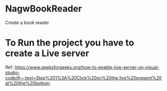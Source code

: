 # NagwBookReader
Create a book reader

# To Run the project you have to create a Live server 
Ref: https://www.geeksforgeeks.org/how-to-enable-live-server-on-visual-studio-code/#:~:text=Step%201%3A%20Click%20on%20the,live%20present%20at%20the%20bottom.

